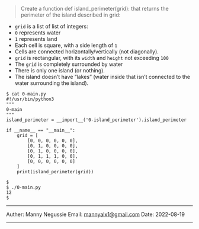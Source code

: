 > Create a function def island_perimeter(grid): that returns the perimeter of the island described in grid:

- `grid` is a list of list of integers:
- `0` represents water
- `1` represents land
- Each cell is square, with a side length of `1`
- Cells are connected horizontally/vertically (not diagonally).
- `grid` is rectangular, with its `width` and `height` not exceeding `100`
- The `grid` is completely surrounded by water
- There is only one island (or nothing).
- The island doesn’t have “lakes” (water inside that isn’t connected to the water surrounding the island).

```
$ cat 0-main.py
#!/usr/bin/python3
"""
0-main
"""
island_perimeter = __import__('0-island_perimeter').island_perimeter

if __name__ == "__main__":
    grid = [
        [0, 0, 0, 0, 0, 0],
        [0, 1, 0, 0, 0, 0],
        [0, 1, 0, 0, 0, 0],
        [0, 1, 1, 1, 0, 0],
        [0, 0, 0, 0, 0, 0]
    ]
    print(island_perimeter(grid))

$ 
$ ./0-main.py
12
$ 
```

----------------------------

Auther: Manny Negussie
Email: mannyalx1@gmail.com
Date: 2022-08-19

----------------------------